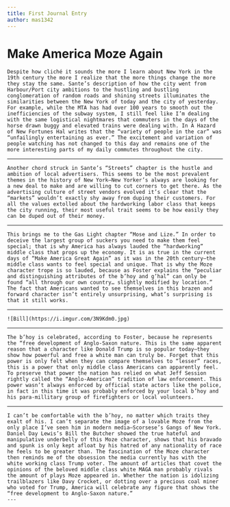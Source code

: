 ```yaml
---
title: First Journal Entry
author: mas1342
---
```

# Make America Moze Again
	Despite how cliché it sounds the more I learn about New York in the 19th century the more I realize that the more things change the more they stay the same. Sante’s description of how the city went from Harbour/Port city ambitions to the hustling and bustling conglomeration of random roads and shining streets illuminates the similarities between the New York of today and the city of yesterday. For example, while the MTA has had over 100 years to smooth out the inefficiencies of the subway system, I still feel like I’m dealing with the same logistical nightmares that commuters in the days of the horse drawn buggy and elevated trains were dealing with. In A Hazard of New Fortunes Hal writes that the “variety of people in the car” was “unfailingly entertaining as ever.” The excitement and variation of people watching has not changed to this day and remains one of the more interesting parts of my daily commutes throughout the city.
---
	Another chord struck in Sante’s “Streets” chapter is the hustle and ambition of local advertisers. This seems to be the most prevalent themes in the history of New York—New Yorker’s always are looking for a new deal to make and are willing to cut corners to get there. As the advertising culture of street vendors evolved it’s clear that the “markets” wouldn’t exactly shy away from duping their customers. For all the values extolled about the hardworking labor class that keeps the city running, their most useful trait seems to be how easily they can be duped out of their money.
---
	This brings me to the Gas Light chapter “Mose and Lize.” In order to deceive the largest group of suckers you need to make them feel special; that is why America has always lauded the “hardworking” middle class that props up the economy. It is as true in the current days of “Make America Great Again” as it was in the 20th century—the middle class wants to feel special and unique. That is why the Moze character trope is so lauded, because as Foster explains the “peculiar and distinguishing attributes of the b’hoy and g’hal” can only be found “all through our own country… slightly modified by location.” The fact that Americans wanted to see themselves in this brazen and forward character isn’t entirely unsurprising, what’s surprising is that it still works.
---
	![Bill](https://i.imgur.com/3N9Kdm0.jpg)
---
	The b’hoy is celebrated, according to Foster, because he represents the “free development of Anglo-Saxon nature. This is the same apparent reason that a character like Donald Trump is so popular today—they show how powerful and free a white man can truly be. Forget that this power is only felt when they can compare themselves to “lesser” races, this is a power that only middle class Americans can apparently feel.  To preserve that power the nation has relied on what Jeff Session rightly called the “Anglo-American” tradition of law enforcement. This power wasn’t always enforced by official state actors like the police, in fact in this time it was probably enforced by your local b’hoy and his para-millitary group of firefighters or local volunteers.  
---
	I can’t be comfortable with the b’hoy, no matter which traits they exalt of his. I can’t separate the image of a lovable Moze from the only place I’ve seen him in modern media—Scorsese’s Gangs of New York. Daniel Day Lewis’s Bill the Butcher showed the true hateful and manipulative underbelly of this Moze character, shows that his bravado and spunk is only kept afloat by his hatred of any nationality of race he feels to be greater than. The fascination of the Moze character then reminds me of the obsession the media currently has with the white working class Trump voter. The amount of articles that covet the opinions of the beloved middle class white MAGA man probably rivals the amount of plays Moze appeared in. Whether the nation is idolizing trailblazers like Davy Crocket, or dotting over a precious coal miner who voted for Trump, America will celebrate any figure that shows the “free development to Anglo-Saxon nature.”  
	---
